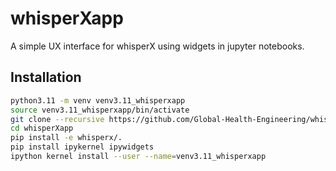 # whisperXapp
A simple UX interface for whisperX using widgets in jupyter notebooks.

## Installation
``` bash
python3.11 -m venv venv3.11_whisperxapp
source venv3.11_whisperxapp/bin/activate
git clone --recursive https://github.com/Global-Health-Engineering/whisperXapp.git
cd whisperXapp
pip install -e whisperx/.
pip install ipykernel ipywidgets
ipython kernel install --user --name=venv3.11_whisperxapp
```